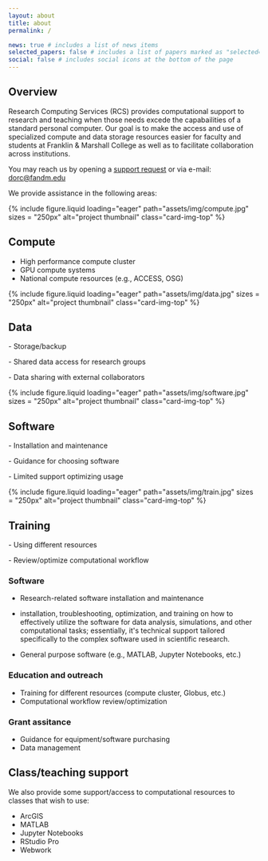 ```yaml
---
layout: about
title: about
permalink: /

news: true # includes a list of news items
selected_papers: false # includes a list of papers marked as "selected={true}"
social: false # includes social icons at the bottom of the page
---
```


## Overview

Research Computing Services (RCS) provides computational support to research and 
teaching when those needs excede the capabailities of a standard personal 
computer. Our goal is to make the access and use of specialized compute 
and data storage resources easier for faculty and students 
at Franklin & Marshall College as well as to facilitate 
collaboration across institutions.

You may reach us by opening a [support request](https://request.fandm.edu/)
or via e-mail: dorc@fandm.edu

We provide assistance in the following areas:

<div class="projects">
<div class="row row-cols-1 row-cols-md-3">
  <div class="col">
    <div class="card h-100 hoverable">
      {%
        include figure.liquid
        loading="eager"
        path="assets/img/compute.jpg"
        sizes = "250px"
        alt="project thumbnail"
        class="card-img-top"
      %}
      <div class="card-body">
        <h2 class="card-title">Compute</h2>
        <ul class="card-text font-weight-light list-group list-group-flush">
          <li class="list-group-item">High performance compute cluster</li>
          <li class="list-group-item">GPU compute systems</li>
          <li class="list-group-item">National compute resources (e.g., ACCESS, OSG)</li>
        </ul>
      </div>
    </div>
  </div>

  <div class="col">
    <div class="card h-100 hoverable">
      {%
        include figure.liquid
        loading="eager"
        path="assets/img/data.jpg"
        sizes = "250px"
        alt="project thumbnail"
        class="card-img-top"
      %}
      <div class="card-body">
        <h2 class="card-title">Data</h2>
        <p class="card-text">- Storage/backup</p>
        <p class="card-text">- Shared data access for research groups</p>
        <p class="card-text">- Data sharing with external collaborators</p>
      </div>
    </div>
  </div>

  <div class="col">
    <div class="card h-100 hoverable">
      {%
        include figure.liquid
        loading="eager"
        path="assets/img/software.jpg"
        sizes = "250px"
        alt="project thumbnail"
        class="card-img-top"
      %}
      <div class="card-body">
        <h2 class="card-title">Software</h2>
        <p class="card-text">- Installation and maintenance</p>
        <p class="card-text">- Guidance for choosing software</p>
        <p class="card-text">- Limited support optimizing usage</p>
      </div>
    </div>
  </div>

  <div class="col">
    <div class="card h-100 hoverable">
      {%
        include figure.liquid
        loading="eager"
        path="assets/img/train.jpg"
        sizes = "250px"
        alt="project thumbnail"
        class="card-img-top"
      %}
      <div class="card-body">
        <h2 class="card-title">Training</h2>
        <p class="card-text">- Using different resources</p>
        <p class="card-text">- Review/optimize computational workflow</p>
      </div>
    </div>
  </div>

</div>
</div>

### Software
  - Research-related software installation and maintenance
  - installation, troubleshooting, optimization, and training on how to effectively utilize the software for data analysis, simulations, and other computational tasks; essentially, it's technical support tailored specifically to the complex software used in scientific research. 

  - General purpose software (e.g., MATLAB, Jupyter Notebooks, etc.)

### Education and outreach
  - Training for different resources (compute cluster, Globus, etc.)
  - Computational workflow review/optimization

### Grant assitance
  - Guidance for equipment/software purchasing
  - Data management

## Class/teaching support

We also provide some support/access to computational resources to 
classes that wish to use:

- ArcGIS
- MATLAB
- Jupyter Notebooks
- RStudio Pro
- Webwork
